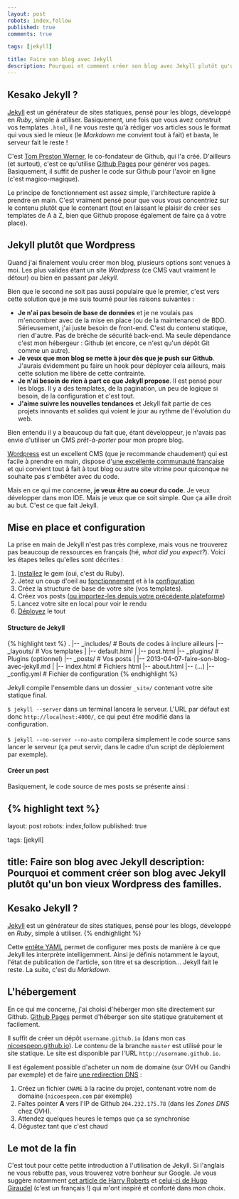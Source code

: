 ```yaml
---
layout: post
robots: index,follow
published: true
comments: true

tags: [jekyll]

title: Faire son blog avec Jekyll
description: Pourquoi et comment créer son blog avec Jekyll plutôt qu'un bon vieux Wordpress des familles.
---
```


## Kesako Jekyll ?

[Jekyll](https://github.com/mojombo/jekyll) est un générateur de sites statiques, pensé pour les blogs, développé en *Ruby*, simple à utiliser. Basiquement, une fois que vous avez construit vos templates `.html`, il ne vous reste qu'à rédiger vos articles sous le format qui vous sied le mieux (le *Markdown* me convient tout à fait) et basta, le serveur fait le reste !

C'est [Tom Preston Werner](http://tom.preston-werner.com/), le co-fondateur de Github, qui l'a créé.
D'ailleurs (et surtout), c'est ce qu'utilise [Github Pages](http://pages.github.com/) pour générer vos pages. Basiquement, il suffit de pusher le code sur Github pour l'avoir en ligne (c'est magico-magique).

Le principe de fonctionnement est assez simple, l'architecture rapide à prendre en main. C'est vraiment pensé pour que vous vous concentriez sur le contenu plutôt que le contenant (tout en laissant le plaisir de créer ses templates de A à Z, bien que Github propose également de faire ça à votre place).

## Jekyll plutôt que Wordpress

Quand j'ai finalement voulu créer mon blog, plusieurs options sont venues à moi. Les plus valides étant un site *Wordpress* (ce CMS vaut vraiment le détour) ou bien en passant par *Jekyll*.

Bien que le second ne soit pas aussi populaire que le premier, c'est vers cette solution que je me suis tourné pour les raisons suivantes :

- **Je n'ai pas besoin de base de données** et je ne voulais pas m'encombrer avec de la mise en place (ou de la maintenance) de BDD. Sérieusement, j'ai juste besoin de front-end. C'est du contenu statique, rien d'autre. Pas de brèche de sécurité back-end. Ma seule dépendance c'est mon hébergeur : Github (et encore, ce n'est qu'un dépôt Git comme un autre).
- **Je veux que mon blog se mette à jour dès que je push sur Github**. J'aurais évidemment pu faire un hook pour déployer cela ailleurs, mais cette solution me libère de cette contrainte.
- **Je n'ai besoin de rien à part ce que Jekyll propose**. Il est pensé pour les blogs. Il y a des templates, de la pagination, un peu de logique si besoin, de la configuration et c'est tout.
- **J'aime suivre les nouvelles tendances** et Jekyll fait partie de ces projets innovants et solides qui voient le jour au rythme de l'évolution du web.

Bien entendu il y a beaucoup du fait que, étant développeur, je n'avais pas envie d'utiliser un CMS *prêt-à-porter* pour mon propre blog.

[Wordpress](http://www.wordpress-fr.net/) est un excellent CMS (que je recommande chaudement) qui est facile à prendre en main, dispose d'[une excellente communauté française](http://www.wordpress-fr.net/support/) et qui convient tout à fait à tout blog ou autre site vitrine pour quiconque ne souhaite pas s'embêter avec du code.

Mais en ce qui me concerne, **je veux être au coeur du code**. Je veux développer dans mon IDE. Mais je veux que ce soit simple. Que ça aille droit au but. C'est ce que fait Jekyll.

## Mise en place et configuration

La prise en main de Jekyll n'est pas très complexe, mais vous ne trouverez pas beaucoup de ressources en français (hé, *what did you expect?*). Voici les étapes telles qu'elles sont décrites :

1. [Installez](https://github.com/mojombo/jekyll/wiki/install) le gem (oui, c'est du Ruby).
2. Jetez un coup d'oeil au [fonctionnement](https://github.com/mojombo/jekyll/wiki/usage) et à la [configuration](https://github.com/mojombo/jekyll/wiki/configuration)
3. Créez la structure de base de votre site (vos templates).
4. Créez vos posts ([ou importez-les depuis votre précédente plateforme](https://github.com/mojombo/jekyll/wiki/Blog-Migrations))
5. Lancez votre site en local pour voir le rendu
6. [Déployez](https://github.com/mojombo/jekyll/wiki/Deployment) le tout

#### Structure de Jekyll

{% highlight text %}
.
|-- _includes/      # Bouts de codes à inclure ailleurs
|-- _layouts/       # Vos templates
|   |-- default.html
|   |-- post.html
|-- _plugins/       # Plugins (optionnel)
|-- _posts/         # Vos posts
|   |-- 2013-04-07-faire-son-blog-avec-jekyll.md
|
|-- index.html      # Fichiers html
|-- about.html
|-- (...)
|-- _config.yml     # Fichier de configuration
{% endhighlight %}

Jekyll compile l'ensemble dans un dossier `_site/` contenant votre site statique final.

<p class="islet">
    <code>$ jekyll --server</code> dans un terminal lancera le serveur. L'URL par défaut est donc <code>http://localhost:4000/</code>, ce qui peut être modifié dans la configuration.<br><br>
    <code>$ jekyll --no-server --no-auto</code> compilera simplement le code source sans lancer le serveur (ça peut servir, dans le cadre d'un script de déploiement par exemple).
</p>

#### Créer un post

Basiquement, le code source de mes posts se présente ainsi :

{% highlight text %}
---
layout: post
robots: index,follow
published: true

tags: [jekyll]

title: Faire son blog avec Jekyll
description: Pourquoi et comment créer son blog avec Jekyll plutôt qu'un bon vieux Wordpress des familles.
---

## Kesako Jekyll ?

[Jekyll](https://github.com/mojombo/jekyll) est un générateur de sites statiques, pensé pour les blogs, développé en *Ruby*, simple à utiliser.
{% endhighlight %}

Cette [entête YAML](https://github.com/mojombo/jekyll/wiki/YAML-Front-Matter) permet de configurer mes posts de manière à ce que Jekyll les interprète intelligemment. Ainsi je définis notamment le layout, l'état de publication de l'article, son titre et sa description... Jekyll fait le reste. La suite, c'est du *Markdown*.

## L'hébergement

En ce qui me concerne, j'ai choisi d'héberger mon site directement sur Github. [Github Pages](https://help.github.com/categories/20/articles) permet d'héberger son site statique gratuitement et facilement.

Il suffit de créer un dépôt `username.github.io` (dans mon cas [nicoespeon.github.io](https://github.com/nicoespeon/nicoespeon.github.io)).
Le contenu de la branche `master` est utilisé pour le site statique.
Le site est disponible par l'URL `http://username.github.io`.

Il est également possible d'acheter un nom de domaine (sur OVH ou Gandhi par exemple) et de faire [une redirection DNS](https://help.github.com/articles/setting-up-a-custom-domain-with-pages) :

1. Créez un fichier `CNAME` à la racine du projet, contenant votre nom de domaine (`nicoespeon.com` par exemple)
2. Faîtes pointer **A** vers l'IP de Github `204.232.175.78` (dans les *Zones DNS* chez OVH).
3. Attendez quelques heures le temps que ça se synchronise
4. Dégustez tant que c'est chaud

## Le mot de la fin

C'est tout pour cette petite introduction à l'utilisation de Jekyll. Si l'anglais ne vous rebutte pas, vous trouverez votre bonheur sur Google. Je vous suggère notamment [cet article de Harry Roberts](http://csswizardry.com/2012/12/a-new-css-wizardry/) et [celui-ci de Hugo Giraudel](http://hugogiraudel.com/2013/02/21/jekyll/) (c'est un français !) qui m'ont inspiré et conforté dans mon choix.